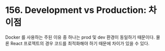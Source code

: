 # 156. Development vs Production: 차이점

Docker 를 사용하는 주된 이유 중 하나는 prod 및 dev 환경이 동일하기 때문이다. 물론 React 프로젝트의 경우 코드를 최적화해야 하기 때문에 차이가 있을 수 있다.